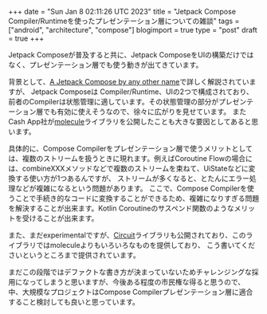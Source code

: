 +++
date = "Sun Jan  8 02:11:26 UTC 2023"
title = "Jetpack Compose Compiler/Runtimeを使ったプレゼンテーション層についての雑談"
tags = ["android", "architecture", "compose"]
blogimport = true
type = "post"
draft = true
+++

Jetpack Composeが普及すると共に、Jetpack ComposeをUIの構築だけではなく、プレゼンテーション層でも使う動きが出てきています。

背景として、[A Jetpack Compose by any other name](https://jakewharton.com/a-jetpack-compose-by-any-other-name/)で詳しく解説されていますが、
Jetpack Composeは Compiler/Runtime、UIの2つで構成されており、前者のCompilerは状態管理に適しています。その状態管理の部分がプレゼンテーション層でも有効に使えそうなので、徐々に広がりを見せています。
またCash App社が[molecule](https://github.com/cashapp/molecule)ライブラリを公開したことも大きな要因としてあると思います。

具体的に、Compose Compilerをプレゼンテーション層で使うメリットとしては、複数のストリームを扱うときに現れます。例えばCoroutine Flowの場合には、combineXXXメソッドなどで複数のストリームを束ねて、UiStateなどに変換する使い方が1つあるんですが、
ストリームが多くなると、とたんにエラー処理などが複雑になるという問題があります。
ここで、Compose Compilerを使うことで手続き的なコードに変換することができるため、複雑になりすぎる問題を解決することが出来ます。Kotlin Coroutineのサスペンド関数のようなメリットを受けることが出来ます。

また、まだexperimentalですが、[Circuit](https://slackhq.github.io/circuit/)ライブラリも公開されており、このライブラリではmoleculeよりもいろいろなものを提供しており、
こう書いてくださいというところまで提供されています。

まだこの段階ではデファクトな書き方が決まっていないためチャレンジングな採用になってしまうと思いますが、今後ある程度の市民権な得ると思うので、
中、大規模なプロジェクトはCompose Compilerプレゼンテーション層に適合すること検討しても良いと思っています。
